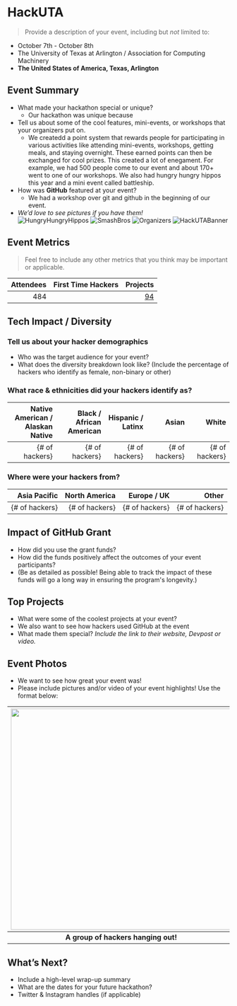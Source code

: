 # HackUTA
> Provide a description of your event, including but _not_ limited to: <br>
 - October 7th - October 8th
 - The University of Texas at Arlington / Association for Computing Machinery
 - **The United States of America, Texas, Arlington**  

## Event Summary

- What made your hackathon special or unique? <br>
  - Our hackathon was unique because 
- Tell us about some of the cool features, mini-events, or workshops that your organizers put on. <br>
   - We createdd a point system that rewards people for participating in various activities like attending mini-events, workshops, getting meals, and staying overnight. These earned points can then be exchanged for cool prizes. This created a lot of enegament. For example, we had 500 people come to our event and about 170+ went to one of our workshops. We also had hungry hungry hippos this year and a mini event called battleship.
- How was **GitHub** featured at your event? <br>
   - We had a workshop over git and github in the beginning of our event.
- *We’d love to see pictures if you have them!* <br>
![HungryHungryHippos](/Users/sajahussein/Downloads/DSC00566.JPG)
![SmashBros](/Users/sajahussein/Downloads/DSC00571.JPG)
![Organizers](/Users/sajahussein/Downloads/IMG_4031.png)
![HackUTABanner](/Users/sajahussein/Downloads/IMG_3763.png)

## Event Metrics 
> Feel free to include any other metrics that you think may be important or applicable. 

| Attendees |First Time Hackers| Projects|
|---------------:|--------------:|------------:|
|484||[94](https://hackuta2023.devpost.com/project-gallery)| 

## Tech Impact / Diversity 

### Tell us about your hacker demographics
 - Who was the target audience for your event? <br> 
 - What does the diversity breakdown look like? (Include the percentage of hackers who identify as female, non-binary or other) <br>

### What race & ethnicities did your hackers identify as?
| Native American / <br> Alaskan Native | Black / <br> African American | Hispanic / <br> Latinx | Asian | White |
|---------------:|--------------:|------------:|---------:|--------:|
|{# of hackers}|{# of hackers}|{# of hackers}|{# of hackers}|{# of hackers}|


### Where were your hackers from?
| Asia Pacific | North America | Europe / UK | Other |
|---------------:|--------------:|------------:|---------:|
|{# of hackers}|{# of hackers}|{# of hackers}|{# of hackers}|

## Impact of GitHub Grant
- How did you use the grant funds? <br>
- How did the funds positively affect the outcomes of your event participants? <br>
- (Be as detailed as possible! Being able to track the impact of these funds will go a long way in ensuring the program's longevity.) 

## Top Projects

- What were some of the coolest projects at your event? <br> 
- We also want to see how hackers used GitHub at the event <br>
- What made them special? _Include the link to their website, Devpost or video._

## Event Photos

- We want to see how great your event was! <br>
- Please include pictures and/or video of your event highlights! Use the format below: 

| <img src="https://i1.wp.com/tecknoworks.com/wp-content/uploads/2020/01/hackathon-1.png" width="500" height="auto"> |
|:--:|
| <b> A group of hackers hanging out! </b>|

## What’s Next?
- Include a high-level wrap-up summary <br>
- What are the dates for your future hackathon? <br>
- Twitter & Instagram handles (if applicable)  
